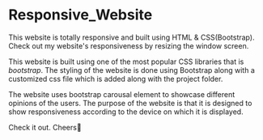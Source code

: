 # Responsive_Website
This website is totally responsive and built using HTML &amp; CSS(Bootstrap). Check out my website's responsiveness by resizing the window screen.

This website is built using one of the most popular CSS libraries that is *bootstrap*. The styling of the website is done using Bootstrap along with a customized css file which is added along with the project folder.

The website uses bootstrap carousal element to showcase different opinions of the users. The purpose of the website is that it is designed to show responsiveness according to the device on which it is displayed.

Check it out. Cheers🍺
